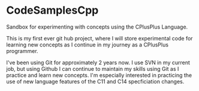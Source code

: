 # CodeSamplesCpp
Sandbox for experimenting with concepts using the CPlusPlus Language.

This is my first ever git hub project, where I will store experimental code for learning new concepts as I continue in my journey as a CPlusPlus programmer.

I've been using Git for approximately 2 years now.  I use SVN in my current job, but using Github I can continue to maintain my skills using Git as I practice and learn new concepts.  I'm especially interested in practicing the use of new language features of the C11 and C14 specficiation changes.
